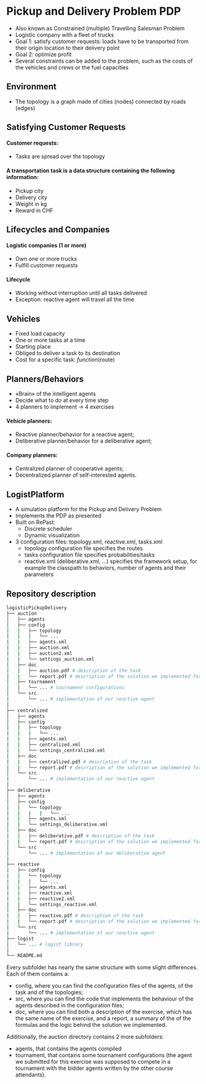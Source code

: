 # Pickup and Delivery Problem PDP 
- Also known as Constrained (multiple) Travelling Salesman Problem
- Logistic company with a fleet of trucks
- Goal 1: satisfy customer requests: loads have to be transported from their origin location to their delivery point
- Goal 2: optimize profit
- Several constraints can be added to the problem, such as the costs of the vehicles and crews or the fuel capacities


## Environment
- The topology is a graph made of cities (nodes) connected by roads (edges)


## Satisfying Customer Requests
#### Customer requests:
- Tasks are spread over the topology
#### A transportation task is a data structure containing the following information:
- Pickup city
- Delivery city
- Weight in kg
- Reward in CHF


## Lifecycles and Companies
#### Logistic companies (1 or more)
- Own one or more trucks
- Fulfill customer requests
#### Lifecycle
- Working without interruption until all tasks delivered
- Exception: reactive agent will travel all the time


## Vehicles
- Fixed load capacity
- One or more tasks at a time
- Starting place
- Obliged to deliver a task to its destination
- Cost for a specific task: _function_(route)


## Planners/Behaviors
- «Brain» of the intelligent agents
- Decide what to do at every time step
- 4 planners to implement -> 4 exercises
#### Vehicle planners:
- Reactive planner/behavior for a reactive agent;
- Deliberative planner/behavior for a deliberative agent;
#### Company planners:
- Centralized planner of cooperative agents;
- Decentralized planner of self-interested agents.


## LogistPlatform
- A simulation platform for the Pickup and Delivery Problem
- Implements the PDP as presented
- Built on RePast:
  - Discrete scheduler
  - Dynamic visualization
- 3 configuration files: topology.xml, reactive.xml, tasks.xml
  - topology configuration file specifies the routes 
  - tasks configuration file specifies probabilities/tasks
  - reactive.xml (deliberative.xml, ...) specifies the framework setup, for example the classpath to behaviors, number of agents and their parameters
  
## Repository description
```bash
logisticPickupDelivery
├── auction
│   ├── agents
│   ├── config
|   |   ├── topology 
|   |   |   └── ...
|   |   ├── agents.xml
|   |   ├── auction.xml
|   |   ├── auction2.xml
|   |   └── settings_auction.xml
│   ├── doc
|   |   ├── auction.pdf # description of the task
|   |   └── report.pdf # description of the solution we implemented for the problem
│   ├── tournament
|   |   └── ... # tournament configurations
│   └── src
|       └── ... # implementation of our reactive agent
|
├── centralized
│   ├── agents
│   ├── config
|   |   ├── topology
|   |   |   └── ...
|   |   ├── agents.xml
|   |   ├── centralized.xml
|   |   └── settings_centralized.xml
│   ├── doc
|   |   ├── centralized.pdf # description of the task
|   |   └── report.pdf # description of the solution we implemented for the problem
│   └── src
|       └── ... # implementation of our reactive agent
|
├── deliberative
│   ├── agents
│   ├── config
|   |   └── topology
|   |   |   |   └── ...
|   |   ├── agents.xml
|   |   └── settings_deliberative.xml
│   ├── doc
|   |   ├── deliberative.pdf # description of the task
|   |   └── report.pdf # description of the solution we implemented for the problem
│   └── src
|       └── ... # implementation of our deliberative agent
|
├── reactive
|   ├── config
|   |   └── topology
|   |   |   └── ...
|   |   ├── agents.xml
|   |   ├── reactive.xml
|   |   ├── reactive2.xml
|   |   └── settings_reactive.xml
|   ├── doc
|   |   ├── reactive.pdf # description of the task
|   |   └── report.pdf # description of the solution we implemented for the problem
|   └── src
|       └── ... # implementation of our reactive agent
├── logist
│   └── ... # logist library
|
└── README.md
```

Every subfolder has nearly the same structure with some slight differences. Each of them contains a:
- config, where you can find the configuration files of the agents, of the task and of the topologies;
- src, where you can find the code that implements the behaviour of the agents described in the configuration files;
- doc, where you can find both a description of the exercise, which has the same name of the exercise, and a report, a summary of the of the formulas and the logic behind the solution we implemented.

Additionally, the auction directory contains 2 more subfolders:
- agents, that contains the agents compiled
- tournament, that contains some tournament configurations
(the agent we submitted for this exercise was supposed to compete in a tournament with the bidder agents written by the other course attendants).
